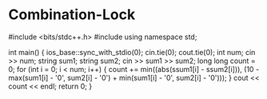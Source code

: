 # Combination-Lock

#include <bits/stdc++.h>
#include <ctime>
using namespace std;

int main()
{
    ios_base::sync_with_stdio(0);
    cin.tie(0);
    cout.tie(0);
    int num;
    cin >> num;
    string sum1;
    string sum2;
    cin >> sum1 >> sum2;
    long long count = 0;
    for (int i = 0; i < num; i++)
    {
        count += min((abs(ssum1[i] - ssum2[i])), (10 - max(sum1[i] - '0', sum2[i] - '0') + min(sum1[i] - '0', sum2[i] - '0')));
    }
    cout << count << endl;
    return 0;
}
